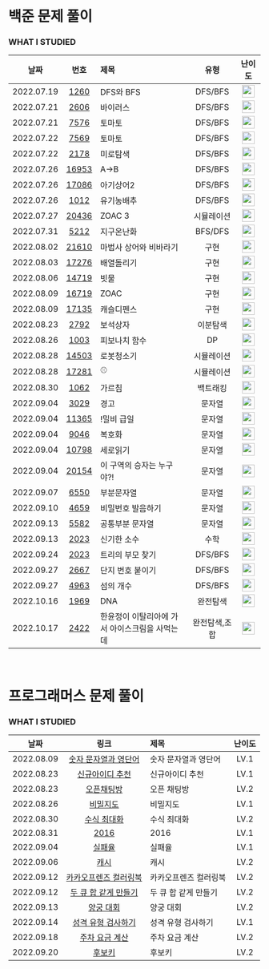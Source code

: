 # 백준 문제 풀이

### WHAT I STUDIED

|    날짜    |                      번호                      | 제목                                           |     유형      |                                       난이도                                       |
| :--------: | :--------------------------------------------: | :--------------------------------------------- | :-----------: | :--------------------------------------------------------------------------------: |
| 2022.07.19 |  [1260](https://www.acmicpc.net/problem/1260)  | DFS와 BFS                                      |    DFS/BFS    | <img height="25px" width="25px" src="https://static.solved.ac/tier_small/9.svg"/>  |
| 2022.07.21 |  [2606](https://www.acmicpc.net/problem/2606)  | 바이러스                                       |    DFS/BFS    | <img height="25px" width="25px" src="https://static.solved.ac/tier_small/8.svg"/>  |
| 2022.07.21 |  [7576](https://www.acmicpc.net/problem/7576)  | 토마토                                         |    DFS/BFS    | <img height="25px" width="25px" src="https://static.solved.ac/tier_small/11.svg"/> |
| 2022.07.22 |  [7569](https://www.acmicpc.net/problem/7579)  | 토마토                                         |    DFS/BFS    | <img height="25px" width="25px" src="https://static.solved.ac/tier_small/11.svg"/> |
| 2022.07.22 |  [2178](https://www.acmicpc.net/problem/2178)  | 미로탐색                                       |    DFS/BFS    | <img height="25px" width="25px" src="https://static.solved.ac/tier_small/10.svg"/> |
| 2022.07.26 | [16953](https://www.acmicpc.net/problem/16953) | A->B                                           |    DFS/BFS    | <img height="25px" width="25px" src="https://static.solved.ac/tier_small/9.svg"/>  |
| 2022.07.26 | [17086](https://www.acmicpc.net/problem/17086) | 아기상어2                                      |    DFS/BFS    | <img height="25px" width="25px" src="https://static.solved.ac/tier_small/9.svg"/>  |
| 2022.07.26 |  [1012](https://www.acmicpc.net/problem/1012)  | 유기농배추                                     |    DFS/BFS    | <img height="25px" width="25px" src="https://static.solved.ac/tier_small/9.svg"/>  |
| 2022.07.27 | [20436](https://www.acmicpc.net/problem/20436) | ZOAC 3                                         |  시뮬레이션   | <img height="25px" width="25px" src="https://static.solved.ac/tier_small/7.svg"/>  |
| 2022.07.31 |  [5212](https://www.acmicpc.net/problem/5212)  | 지구온난화                                     |    BFS/DFS    | <img height="25px" width="25px" src="https://static.solved.ac/tier_small/9.svg"/>  |
| 2022.08.02 | [21610](https://www.acmicpc.net/problem/21610) | 마법사 상어와 비바라기                         |     구현      | <img height="25px" width="25px" src="https://static.solved.ac/tier_small/11.svg"/> |
| 2022.08.03 | [17276](https://www.acmicpc.net/problem/17276) | 배열돌리기                                     |     구현      | <img height="25px" width="25px" src="https://static.solved.ac/tier_small/9.svg"/>  |
| 2022.08.06 | [14719](https://www.acmicpc.net/problem/14719) | 빗물                                           |     구현      | <img height="25px" width="25px" src="https://static.solved.ac/tier_small/11.svg"/> |
| 2022.08.09 | [16719](https://www.acmicpc.net/problem/16719) | ZOAC                                           |     구현      | <img height="25px" width="25px" src="https://static.solved.ac/tier_small/11.svg"/> |
| 2022.08.09 | [17135](https://www.acmicpc.net/problem/17135) | 캐슬디펜스                                     |     구현      | <img height="25px" width="25px" src="https://static.solved.ac/tier_small/13.svg"/> |
| 2022.08.23 |  [2792](https://www.acmicpc.net/problem/2792)  | 보석상자                                       |   이분탐색    | <img height="25px" width="25px" src="https://static.solved.ac/tier_small/9.svg"/>  |
| 2022.08.26 |  [1003](https://www.acmicpc.net/problem/1003)  | 피보나치 함수                                  |      DP       | <img height="25px" width="25px" src="https://static.solved.ac/tier_small/8.svg"/>  |
| 2022.08.28 | [14503](https://www.acmicpc.net/problem/14503) | 로봇청소기                                     |  시뮬레이션   | <img height="25px" width="25px" src="https://static.solved.ac/tier_small/11.svg"/> |
| 2022.08.28 | [17281](https://www.acmicpc.net/problem/17281) | ⚾                                             |  시뮬레이션   | <img height="25px" width="25px" src="https://static.solved.ac/tier_small/12.svg"/> |
| 2022.08.30 |  [1062](https://www.acmicpc.net/problem/1062)  | 가르침                                         |   백트래킹    | <img height="25px" width="25px" src="https://static.solved.ac/tier_small/12.svg"/> |
| 2022.09.04 |  [3029](https://www.acmicpc.net/problem/1062)  | 경고                                           |    문자열     | <img height="25px" width="25px" src="https://static.solved.ac/tier_small/3.svg"/>  |
| 2022.09.04 | [11365](https://www.acmicpc.net/problem/11365) | !밀비 급일                                     |    문자열     | <img height="25px" width="25px" src="https://static.solved.ac/tier_small/2.svg"/>  |
| 2022.09.04 |  [9046](https://www.acmicpc.net/problem/9046)  | 복호화                                         |    문자열     | <img height="25px" width="25px" src="https://static.solved.ac/tier_small/4.svg"/>  |
| 2022.09.04 | [10798](https://www.acmicpc.net/problem/10798) | 세로읽기                                       |    문자열     | <img height="25px" width="25px" src="https://static.solved.ac/tier_small/5.svg"/>  |
| 2022.09.04 | [20154](https://www.acmicpc.net/problem/20154) | 이 구역의 승자는 누구야?!                      |    문자열     | <img height="25px" width="25px" src="https://static.solved.ac/tier_small/5.svg"/>  |
| 2022.09.07 |  [6550](https://www.acmicpc.net/problem/6550)  | 부분문자열                                     |    문자열     | <img height="25px" width="25px" src="https://static.solved.ac/tier_small/6.svg"/>  |
| 2022.09.10 |  [4659](https://www.acmicpc.net/problem/4659)  | 비밀번호 발음하기                              |    문자열     | <img height="25px" width="25px" src="https://static.solved.ac/tier_small/6.svg"/>  |
| 2022.09.13 |  [5582](https://www.acmicpc.net/problem/5582)  | 공통부분 문자열                                |    문자열     | <img height="25px" width="25px" src="https://static.solved.ac/tier_small/11.svg"/> |
| 2022.09.13 |  [2023](https://www.acmicpc.net/problem/2023)  | 신기한 소수                                    |     수학      | <img height="25px" width="25px" src="https://static.solved.ac/tier_small/11.svg"/> |
| 2022.09.24 | [2023](https://www.acmicpc.net/problem/11725)  | 트리의 부모 찾기                               |    DFS/BFS    | <img height="25px" width="25px" src="https://static.solved.ac/tier_small/9.svg"/>  |
| 2022.09.27 |  [2667](https://www.acmicpc.net/problem/2667)  | 단지 번호 붙이기                               |    DFS/BFS    | <img height="25px" width="25px" src="https://static.solved.ac/tier_small/10.svg"/> |
| 2022.09.27 |  [4963](https://www.acmicpc.net/problem/4963)  | 섬의 개수                                      |    DFS/BFS    | <img height="25px" width="25px" src="https://static.solved.ac/tier_small/9.svg"/>  |
| 2022.10.16 |  [1969](https://www.acmicpc.net/problem/1969)  | DNA                                            |   완전탐색    | <img height="25px" width="25px" src="https://static.solved.ac/tier_small/7.svg"/>  |
| 2022.10.17 |  [2422](https://www.acmicpc.net/problem/2422)  | 한윤정이 이탈리아에 가서 아이스크림을 사먹는데 | 완전탐색,조합 | <img height="25px" width="25px" src="https://static.solved.ac/tier_small/7.svg"/>  |

<br />

# 프로그래머스 문제 풀이

### WHAT I STUDIED

|    날짜    |                                                        링크                                                         | 제목                  | 난이도 |
| :--------: | :-----------------------------------------------------------------------------------------------------------------: | :-------------------- | :----: |
| 2022.08.09 | <a href="https://school.programmers.co.kr/learn/courses/30/lessons/81301" target="_blank">숫자 문자열과 영단어</a>  | 숫자 문자열과 영단어  |  LV.1  |
| 2022.08.23 |    <a href="https://school.programmers.co.kr/learn/courses/30/lessons/72410" target="_blank">신규아이디 추천</a>    | 신규아이디 추천       |  LV.1  |
| 2022.08.23 |      <a href="https://school.programmers.co.kr/learn/courses/30/lessons/42888" target="_blank">오픈채팅방</a>       | 오픈 채팅방           |  LV.2  |
| 2022.08.26 |       <a href="https://school.programmers.co.kr/learn/courses/30/lessons/17681" target="_blank">비밀지도</a>        | 비밀지도              |  LV.1  |
| 2022.08.30 |      <a href="https://school.programmers.co.kr/learn/courses/30/lessons/67257" target="_blank">수식 최대화</a>      | 수식 최대화           |  LV.2  |
| 2022.08.31 |         <a href="https://school.programmers.co.kr/learn/courses/30/lessons/12901" target="_blank">2016</a>          | 2016                  |  LV.1  |
| 2022.09.04 |        <a href="https://school.programmers.co.kr/learn/courses/30/lessons/42889" target="_blank">실패율</a>         | 실패율                |  LV.1  |
| 2022.09.06 |         <a href="https://school.programmers.co.kr/learn/courses/30/lessons/17680" target="_blank">캐시</a>          | 캐시                  |  LV.2  |
| 2022.09.12 | <a href="https://school.programmers.co.kr/learn/courses/30/lessons/1829" target="_blank">카카오프렌즈 컬러링북</a>  | 카카오프렌즈 컬러링북 |  LV.2  |
| 2022.09.12 | <a href="https://school.programmers.co.kr/learn/courses/30/lessons/118667" target="_blank">두 큐 합 같게 만들기</a> | 두 큐 합 같게 만들기  |  LV.2  |
| 2022.09.13 |       <a href="https://school.programmers.co.kr/learn/courses/30/lessons/92342" target="_blank">양궁 대회</a>       | 양궁 대회             |  LV.2  |
| 2022.09.14 |  <a href="https://school.programmers.co.kr/learn/courses/30/lessons/118666" target="_blank">성격 유형 검사하기</a>  | 성격 유형 검사하기    |  LV.1  |
| 2022.09.18 |    <a href="https://school.programmers.co.kr/learn/courses/30/lessons/92341" target="_blank">주차 요금 계산</a>     | 주차 요금 계산        |  LV.2  |
| 2022.09.20 |        <a href="https://school.programmers.co.kr/learn/courses/30/lessons/42890" target="_blank">후보키</a>         | 후보키                |  LV.2  |
